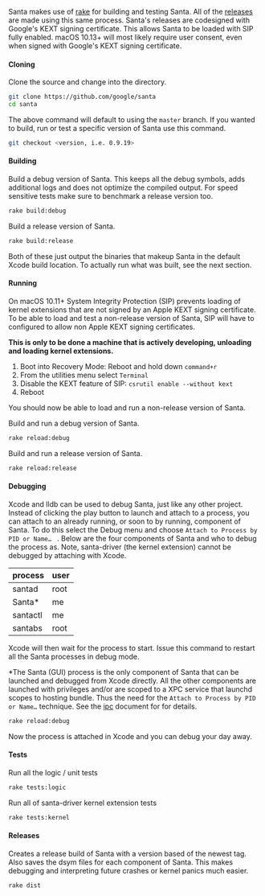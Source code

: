 

Santa makes use of [rake](https://ruby.github.io/rake/) for building and testing Santa. All of the [releases](https://github.com/google/santa/releases) are made using this same process. Santa's releases are codesigned with Google's KEXT signing certificate. This allows Santa to be loaded with SIP fully enabled. macOS 10.13+ will most likely require user consent, even when signed with Google's KEXT signing certificate.

#### Cloning

Clone the source and change into the directory.

```sh
git clone https://github.com/google/santa
cd santa
```

The above command will default to using the `master` branch. If you wanted to build, run or test a specific version of Santa use this command.

```sh
git checkout <version, i.e. 0.9.19>
```

#### Building

Build a debug version of Santa. This keeps all the debug symbols, adds additional logs and does not optimize the compiled output. For speed sensitive tests make sure to benchmark a release version too.

```sh
rake build:debug
```

Build a release version of Santa.

```sh
rake build:release
```

Both of these just output the binaries that makeup Santa in the default Xcode build location. To actually run  what was built, see the next section.

#### Running

On macOS 10.11+ System Integrity Protection (SIP) prevents loading of kernel extensions that are not signed by an Apple KEXT signing certificate. To be able to load and test a non-release version of Santa, SIP will have to configured to allow non Apple KEXT signing certificates.

__This is only to be done a machine that is actively developing, unloading and loading kernel extensions.__

1. Boot into Recovery Mode: Reboot and hold down `command+r`
2. From the utilities menu select `Terminal`
3. Disable the KEXT feature of SIP: `csrutil enable --without kext`
4. Reboot

You should now be able to load and run a non-release version of Santa.

Build and run a debug version of Santa.

```sh
rake reload:debug
```

Build and run a release version of Santa.

```sh
rake reload:release
```

#### Debugging

Xcode and lldb can be used to debug Santa, just like any other project. Instead of clicking the play button to launch and attach to a process, you can attach to an already running, or soon to by running, component of Santa. To do this select the Debug menu and choose `Attach to Process by PID or Name… ` . Below are the four components of Santa and who to debug the process as. Note, santa-driver (the kernel extension) cannot be debugged by attaching with Xcode.

| process  | user |
| -------- | ---- |
| santad   | root |
| Santa*   | me   |
| santactl | me   |
| santabs  | root |

Xcode will then wait for the process to start. Issue this command to restart all the Santa processes in debug mode.

*The Santa (GUI) process is the only component of Santa that can be launched and debugged from Xcode directly. All the other components are launched with privileges and/or are scoped to a XPC service that launchd scopes to hosting bundle. Thus the need for the `Attach to Process by PID or Name…` technique.  See the [ipc](../details/ipc.md) document for for details.

```sh
rake reload:debug
```

Now the process is attached in Xcode and you can debug your day away.

#### Tests

Run all the logic / unit tests

```sh
rake tests:logic
```

Run all of santa-driver kernel extension tests

```sh
rake tests:kernel
```

#### Releases

Creates a release build of Santa with a version based of the newest tag. Also saves the dsym files for each component of Santa. This makes debugging and interpreting future crashes or kernel panics much easier.

```sh
rake dist
```